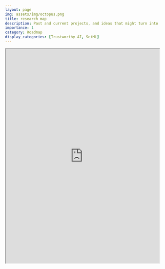 ```yaml
---
layout: page
img: assets/img/octopus.png
title: research map
description: Past and current projects, and ideas that might turn into actual ones
importance: 1
category: Roadmap
display_categories: [Trustworthy AI, SciML]
---
```

<div class="row"> 
    <iframe
    src="https://xmind.ai/share/vWsEhEqT?xid=uAlARt6C"
    style="width:100%; height:700px;"
    ></iframe>
</div>


